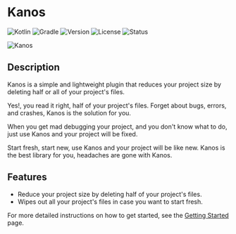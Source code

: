 # Kanos

![Kotlin](https://img.shields.io/badge/Kotlin-1.9.23-purple?style=flat&logo=kotlin)
![Gradle](https://img.shields.io/badge/Gradle-7.1.1-cyan?style=flat&logo=gradle)
![Version](https://img.shields.io/badge/Version-0.1.0-blue?style=flat)
![License](https://img.shields.io/badge/License-Apache%202.0-red?style=flat)
![Status](https://img.shields.io/badge/Status-Development-green?style=flat)

![Kanos](https://github.com/user-attachments/assets/9affdd79-79c4-4e1d-b6d6-f5098bb2c19e)

## Description

Kanos is a simple and lightweight plugin that reduces your project size by deleting half or all of your project's files.

Yes!, you read it right, half of your project's files.
Forget about bugs, errors, and crashes, Kanos is the solution for you.

When you get mad debugging your project, and you don't know what to do, just use Kanos and your project will be fixed.

Start fresh, start new, use Kanos and your project will be like new.
Kanos is the best library for you, headaches are gone with Kanos.

## Features

- Reduce your project size by deleting half of your project's files.
- Wipes out all your project's files in case you want to start fresh.

For more detailed instructions on how to get started, see the [Getting Started](getting_started.md) page.